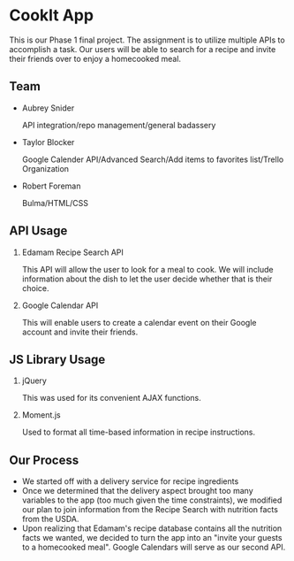# CookIt App

This is our Phase 1 final project. The assignment is to utilize multiple APIs to accomplish a task. Our users will be able to search for a recipe and invite their friends over to enjoy a homecooked meal.

## Team

-  Aubrey Snider

   API integration/repo management/general badassery

-  Taylor Blocker

   Google Calender API/Advanced Search/Add items to favorites list/Trello Organization

-  Robert Foreman

   Bulma/HTML/CSS

## API Usage

1. Edamam Recipe Search API

   This API will allow the user to look for a meal to cook. We will include information about the dish to let the user decide whether that is their choice.

2. Google Calendar API

   This will enable users to create a calendar event on their Google account and invite their friends.

## JS Library Usage

1. jQuery

   This was used for its convenient AJAX functions.

2. Moment.js

   Used to format all time-based information in recipe instructions.

## Our Process

-  We started off with a delivery service for recipe ingredients
-  Once we determined that the delivery aspect brought too many variables to the app (too much given the time constraints), we modified our plan to join information from the Recipe Search with nutrition facts from the USDA.
-  Upon realizing that Edamam's recipe database contains all the nutrition facts we wanted, we decided to turn the app into an "invite your guests to a homecooked meal". Google Calendars will serve as our second API.
